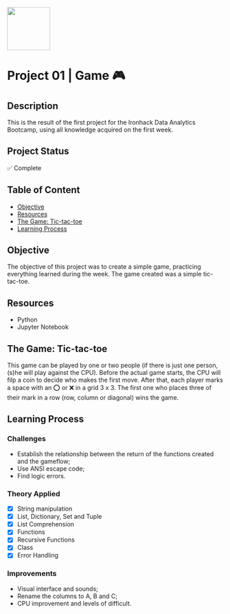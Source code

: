 <img src="https://bit.ly/2VnXWr2" width="100">

# Project 01 | Game :video_game:

## Description

This is the result of the first project for the Ironhack Data Analytics Bootcamp, using all knowledge acquired on the first week.

## Project Status

:white_check_mark: Complete

## Table of Content
- [Objective](#objective)
- [Resources](#resources)
- [The Game: Tic-tac-toe](#the-game-tic-tac-toe)
- [Learning Process](#learning-process)


## Objective

The objective of this project was to create a simple game, practicing everything learned during the week. The game created was a simple tic-tac-toe.

## Resources

- Python
- Jupyter Notebook

## The Game: Tic-tac-toe 

This game can be played by one or two people (if there is just one person, (s)he will play against the CPU). Before the actual game starts, the CPU will filp a coin to decide who makes the first move. After that, each player marks a space with an :o: or :x: in a grid 3 x 3. The first one who places three of their mark in a row (row, column or diagonal) wins the game.

## Learning Process

### Challenges

- Establish the relationship between the return of the functions created and the gameflow;
- Use ANSI escape code;
- Find logic errors.

### Theory Applied

- [x] String manipulation
- [x] List, Dictionary, Set and Tuple
- [x] List Comprehension
- [x] Functions
- [x] Recursive Functions
- [x] Class
- [x] Error Handling

### Improvements

- Visual interface and sounds;
- Rename the columns to A, B and C;
- CPU improvement and levels of difficult.
